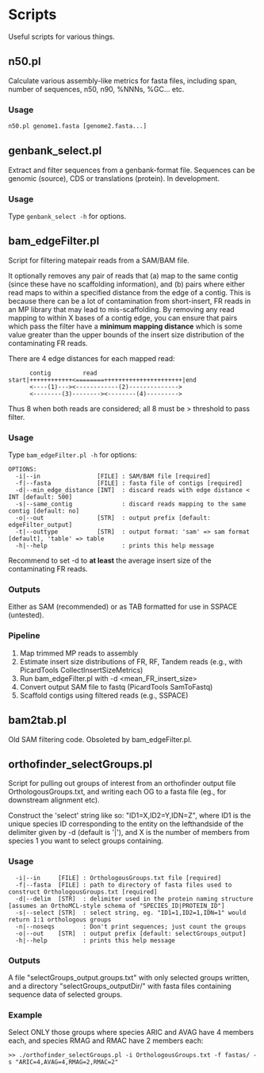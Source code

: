 # Scripts
Useful scripts for various things.

## n50.pl
Calculate various assembly-like metrics for fasta files, including span, number of sequences, n50, n90, %NNNs, %GC... etc.

### Usage
```perl
n50.pl genome1.fasta [genome2.fasta...]
```

## genbank_select.pl
Extract and filter sequences from a genbank-format file. Sequences can be genomic (source), CDS or translations (protein). In development.

### Usage
Type `genbank_select -h` for options.

## bam_edgeFilter.pl
Script for filtering matepair reads from a SAM/BAM file.

It optionally removes any pair of reads that (a) map to the same contig (since these have no scaffolding information), and (b) pairs where either read maps to within a specified distance from the edge of a contig. This is because there can be a lot of contamination from short-insert, FR reads in an MP library that may lead to mis-scaffolding. By removing any read mapping to within X bases of a contig edge, you can ensure that pairs which pass the filter have a __minimum mapping distance__ which is some value greater than the upper bounds of the insert size distribution of the contaminating FR reads.

There are 4 edge distances for each mapped read:

```
      contig         read
start|++++++++++++<========++++++++++++++++++++++|end
      <----(1)---><------------(2)-------------->
      <--------(3)--------><--------(4)--------->
```

Thus 8 when both reads are considered; all 8 must be > threshold to pass filter.

### Usage
Type `bam_edgeFilter.pl -h` for options:

```
OPTIONS:
  -i|--in                [FILE] : SAM/BAM file [required]
  -f|--fasta             [FILE] : fasta file of contigs [required]
  -d|--min_edge_distance [INT]  : discard reads with edge distance < INT [default: 500]
  -s|--same_contig              : discard reads mapping to the same contig [default: no]
  -o|--out               [STR]  : output prefix [default: edgeFilter_output]
  -t|--outtype           [STR]  : output format: 'sam' => sam format [default], 'table' => table
  -h|--help                     : prints this help message
```

Recommend to set -d to __at least__ the average insert size of the contaminating FR reads.

### Outputs
Either as SAM (recommended) or as TAB formatted for use in SSPACE (untested).

### Pipeline
1. Map trimmed MP reads to assembly
2. Estimate insert size distributions of FR, RF, Tandem reads (e.g., with PicardTools CollectInsertSizeMetrics)
3. Run bam_edgeFilter.pl with -d <mean_FR_insert_size>
4. Convert output SAM file to fastq (PicardTools SamToFastq)
5. Scaffold contigs using filtered reads (e.g., SSPACE)

## bam2tab.pl
Old SAM filtering code. Obsoleted by bam_edgeFilter.pl.

## orthofinder_selectGroups.pl
Script for pulling out groups of interest from an orthofinder output file OrthologousGroups.txt, and writing each OG to a fasta file (eg., for downstream alignment etc).

Construct the 'select' string like so: \"ID1=X,ID2=Y,IDN=Z\", where ID1 is the unique species ID corresponding to the entity on the lefthandside of the delimiter given by -d (default is '|'), and X is the number of members from species 1 you want to select groups containing.

### Usage
```
  -i|--in     [FILE] : OrthologousGroups.txt file [required]
  -f|--fasta  [FILE] : path to directory of fasta files used to construct OrthologousGroups.txt [required]
  -d|--delim  [STR]  : delimiter used in the protein naming structure [assumes an OrthoMCL-style schema of "SPECIES_ID|PROTEIN_ID"]
  -s|--select [STR]  : select string, eg. "ID1=1,ID2=1,IDN=1" would return 1:1 orthologous groups
  -n|--noseqs        : Don't print sequences; just count the groups
  -o|--out    [STR]  : output prefix [default: selectGroups_output]
  -h|--help          : prints this help message
```

### Outputs
A file "selectGroups_output.groups.txt" with only selected groups written, and a directory "selectGroups_outputDir/" with fasta files containing sequence data of selected groups.

### Example
Select ONLY those groups where species ARIC and AVAG have 4 members each, and species RMAG and RMAC have 2 members each:
```
>> ./orthofinder_selectGroups.pl -i OrthologousGroups.txt -f fastas/ -s "ARIC=4,AVAG=4,RMAG=2,RMAC=2"
```
